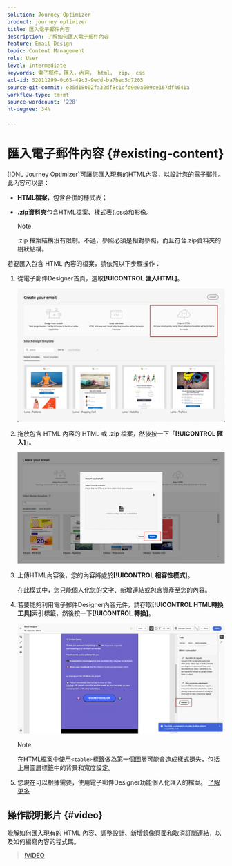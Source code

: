 ```yaml
---
solution: Journey Optimizer
product: journey optimizer
title: 匯入電子郵件內容
description: 了解如何匯入電子郵件內容
feature: Email Design
topic: Content Management
role: User
level: Intermediate
keywords: 電子郵件，匯入，內容， html， zip， css
exl-id: 52011299-0c65-49c3-9edd-ba7bed5d7205
source-git-commit: e35d18002fa32df8c1cfd9e0a609ce167df4641a
workflow-type: tm+mt
source-wordcount: '228'
ht-degree: 34%

---
```


# 匯入電子郵件內容 {#existing-content}

[!DNL Journey Optimizer]可讓您匯入現有的HTML內容，以設計您的電子郵件。 此內容可以是：

* **HTML檔案**，包含合併的樣式表；
* **.zip資料夾**&#x200B;包含HTML檔案、樣式表(.css)和影像。

  >[!NOTE]
  >
  >.zip 檔案結構沒有限制。不過，參照必須是相對參照，而且符合.zip資料夾的樹狀結構。

若要匯入包含 HTML 內容的檔案，請依照以下步驟操作：

1. 從電子郵件Designer首頁，選取&#x200B;**[!UICONTROL 匯入HTML]**。

   ![](assets/import-html_2.png)

1. 拖放包含 HTML 內容的 HTML 或 .zip 檔案，然後按一下「**[!UICONTROL 匯入]**」。

   ![](assets/html-imported_2.png)

1. 上傳HTML內容後，您的內容將處於&#x200B;**[!UICONTROL 相容性模式]**。

   在此模式中，您只能個人化您的文字、新增連結或包含資產至您的內容。

1. 若要能夠利用電子郵件Designer內容元件，請存取&#x200B;**[!UICONTROL HTML轉換工具]**&#x200B;索引標籤，然後按一下&#x200B;**[!UICONTROL 轉換]**。

   ![](assets/html-imported.png)

   >[!NOTE]
   >
   > 在HTML檔案中使用`<table>`標籤做為第一個圖層可能會造成樣式遺失，包括上層圖層標籤中的背景和寬度設定。

1. 您現在可以根據需要，使用電子郵件Designer功能個人化匯入的檔案。 [了解更多](content-from-scratch.md)

## 操作說明影片 {#video}

瞭解如何匯入現有的 HTML 內容、調整設計、新增鏡像頁面和取消訂閱連結，以及如何編寫內容的程式碼。

>[!VIDEO](https://video.tv.adobe.com/v/334102?quality=12)
